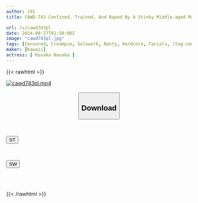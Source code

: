 ```yaml
---
author: j91
title: CAWD-743 Confined, Trained, And Raped By A Stinky Middle-aged Man In The Neighbor's Trash Room... The Fate Of A Female College Student Who Was Impregnated By 35 Consecutive Creampies Without Pulling Out Nanaka Kosaka

url: /v/cawd743pl
date: 2024-09-27T01:50:00Z
image: "cawd743pl.jpg"
tags: [Censored, Creampie, Solowork, Nasty, Hardcore, Facials, (tag-censored), Abuse, Drama	]
maker: [Kawaii]
actress: [ Kosaka Nanaka ]
---
```



{{< rawhtml >}}

<div class="video" data-videoid="L3ymLZDx0ZfR0OL">
    <a href="javascript:;">
        <img src="/v/cawd743pl/cawd743pl.jpg" width="WIDTH" height="HEIGHT" alt="cawd743pl.mp4" loading="lazy">
    </a>
</div>

<script type="text/javascript" src="https://j91.asia/asset/on-demand-st.js"></script>

<br>
  <link rel="stylesheet" href="https://j91.asia/asset/bs5.css">
  
  <center>
  <button class="btn btn-primary" type="button" data-bs-toggle="collapse" data-bs-target=".multi-collapse" aria-expanded="false" aria-controls="multiCollapseExample1 multiCollapseExample2"><h2>Download</h2></button></center>
</p>
<div class="row">
  <div class="col">
    <div class="collapse multi-collapse" id="multiCollapseExample1">
      <div class="card card-body">
	      	      <br>
<div class="buttons">  
<p><a href="/v/cawd743pl/st.html" target="_blank"><button class="btn-hover color-3"><i class="fa fa-download"></i> ST</button></a></p></div>
    </div>
  </div>
</div>
  <div class="col">
    <div class="collapse multi-collapse" id="multiCollapseExample2">
      <div class="card card-body">
	      <br>
<div class="buttons">
<p><a href="/v/cawd743pl/sw.html" target="_blank"><button class="btn-hover color-2"><i class="fa fa-download"></i> SW</button></a></p></div>
<br><br>
      </div>
    </div>
  </div>
</div>

{{< /rawhtml >}}